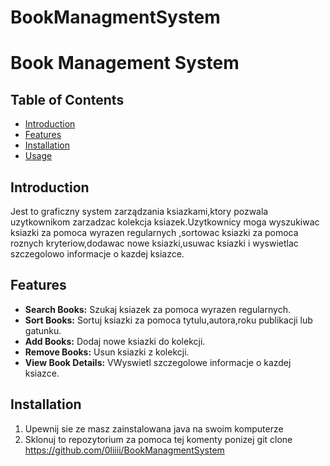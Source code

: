 # BookManagmentSystem
# Book Management System

## Table of Contents
- [Introduction](#introduction)
- [Features](#features)
- [Installation](#installation)
- [Usage](#usage)

## Introduction
Jest to graficzny system zarządzania ksiazkami,ktory pozwala uzytkownikom zarzadzac kolekcja ksiazek.Uzytkownicy moga wyszukiwac ksiazki za pomoca wyrazen regularnych ,sortowac ksiazki za pomoca roznych kryteriow,dodawac nowe ksiazki,usuwac ksiazki i wyswietlac szczegolowo informacje o kazdej ksiazce.

## Features
- **Search Books:** Szukaj ksiazek za pomoca wyrazen regularnych.
- **Sort Books:** Sortuj ksiazki za pomoca tytulu,autora,roku publikacji lub gatunku.
- **Add Books:** Dodaj nowe ksiazki do kolekcji.
- **Remove Books:** Usun ksiazki z kolekcji.
- **View Book Details:** VWyswietl szczegolowe informacje o kazdej ksiazce.

## Installation
1. Upewnij sie ze masz zainstalowana java na swoim komputerze
2. Sklonuj to repozytorium za pomoca tej komenty ponizej 
   git clone https://github.com/0liiii/BookManagmentSystem

